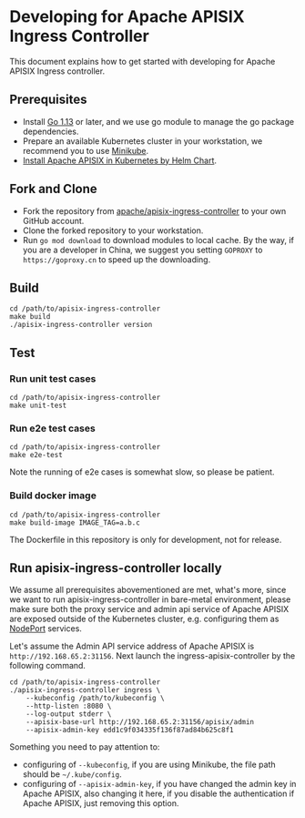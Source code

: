 <!--
#
# Licensed to the Apache Software Foundation (ASF) under one or more
# contributor license agreements.  See the NOTICE file distributed with
# this work for additional information regarding copyright ownership.
# The ASF licenses this file to You under the Apache License, Version 2.0
# (the "License"); you may not use this file except in compliance with
# the License.  You may obtain a copy of the License at
#
#     http://www.apache.org/licenses/LICENSE-2.0
#
# Unless required by applicable law or agreed to in writing, software
# distributed under the License is distributed on an "AS IS" BASIS,
# WITHOUT WARRANTIES OR CONDITIONS OF ANY KIND, either express or implied.
# See the License for the specific language governing permissions and
# limitations under the License.
#
-->

# Developing for Apache APISIX Ingress Controller

This document explains how to get started with developing for Apache APISIX Ingress controller.

## Prerequisites

* Install [Go 1.13](https://golang.org/dl/) or later, and we use go module to manage the go package dependencies.
* Prepare an available Kubernetes cluster in your workstation, we recommend you to use [Minikube](https://github.com/kubernetes/minikube).
* [Install Apache APISIX in Kubernetes by Helm Chart](https://github.com/apache/apisix-helm-chart).

## Fork and Clone

* Fork the repository from [apache/apisix-ingress-controller](https://github.com/apache/apisix-ingress-controller) to your own GitHub account.
* Clone the forked repository to your workstation.
* Run `go mod download` to download modules to local cache. By the way, if you are a developer in China, we suggest you setting `GOPROXY` to `https://goproxy.cn` to speed up the downloading.

## Build

```shell
cd /path/to/apisix-ingress-controller
make build
./apisix-ingress-controller version
```

## Test

### Run unit test cases

```shell
cd /path/to/apisix-ingress-controller
make unit-test
```

### Run e2e test cases

```shell
cd /path/to/apisix-ingress-controller
make e2e-test
```

Note the running of e2e cases is somewhat slow, so please be patient.

### Build docker image

```shell
cd /path/to/apisix-ingress-controller
make build-image IMAGE_TAG=a.b.c
```

The Dockerfile in this repository is only for development, not for release.

## Run apisix-ingress-controller locally

We assume all prerequisites abovementioned are met, what's more, since we want to run apisix-ingress-controller in bare-metal environment, please make sure both the proxy service and admin api service of Apache APISIX are exposed outside of the Kubernetes cluster, e.g. configuring them as [NodePort](https://kubernetes.io/docs/concepts/services-networking/service/#nodeport) services.

Let's assume the Admin API service address of Apache APISIX is `http://192.168.65.2:31156`. Next launch the ingress-apisix-controller by the following command.

```shell
cd /path/to/apisix-ingress-controller
./apisix-ingress-controller ingress \
    --kubeconfig /path/to/kubeconfig \
    --http-listen :8080 \
    --log-output stderr \
    --apisix-base-url http://192.168.65.2:31156/apisix/admin
    --apisix-admin-key edd1c9f034335f136f87ad84b625c8f1
```

Something you need to pay attention to:

* configuring of `--kubeconfig`, if you are using Minikube, the file path should be `~/.kube/config`.
* configuring of `--apisix-admin-key`, if you have changed the admin key in Apache APISIX, also changing it here, if you disable the authentication if Apache APISIX, just removing this option.

